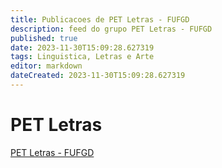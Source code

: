 ```yaml
---
title: Publicacoes de PET Letras - FUFGD 
description: feed do grupo PET Letras - FUFGD
published: true
date: 2023-11-30T15:09:28.627319
tags: Linguistica, Letras e Arte
editor: markdown
dateCreated: 2023-11-30T15:09:28.627319
---
```


# PET Letras
[PET Letras - FUFGD](/grupo/52PETLetrasFUFGD.md)